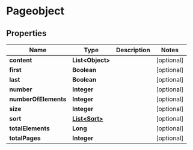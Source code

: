 
# Pageobject

## Properties
Name | Type | Description | Notes
------------ | ------------- | ------------- | -------------
**content** | **List&lt;Object&gt;** |  |  [optional]
**first** | **Boolean** |  |  [optional]
**last** | **Boolean** |  |  [optional]
**number** | **Integer** |  |  [optional]
**numberOfElements** | **Integer** |  |  [optional]
**size** | **Integer** |  |  [optional]
**sort** | [**List&lt;Sort&gt;**](Sort.md) |  |  [optional]
**totalElements** | **Long** |  |  [optional]
**totalPages** | **Integer** |  |  [optional]



